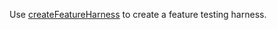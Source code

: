Use [createFeatureHarness](../../../api/modules.md#createfeatureharness) to create a feature testing harness.
